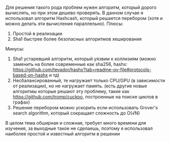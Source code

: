 Для решения такого рода проблем нужен алгоритм, который дорого вычислять, но при этом дешево проверять. В данном случае я использовал алгоритм Hashcash, который решается перебором (хотя и можно делать эти вычисления параллельно). 
Плюсы:
1. Простой в реализации
2. Sha1 быстрее более безопасных алгоритмов хеширования


Минусы:
1. Sha1 устаревший алгоритм, который уязвим к коллизиям (можно заменить на более современные как sha256, hashx: https://github.com/tevador/hashx?tab=readme-ov-file#protocols-based-on-hashx  и тд)
2. Несбалансированный, те нагружает только CPU/GPU (в зависимости от реализации), но не нагружает память. (есть другие новые алгоритмы которые решают эту проблему, такие как https://github.com/tromp/cuckoo, построенные на поиске циклов в графах)
3. Решение перебором можно ускорить если использовать Grover's search algorithm, который сокращает сложность до O(√N)

В целом тема обширная и сложная, требует много времени для изучения, за выходные такое не сделаешь, поэтому я использовал наиболее простой и известный алгоритм в решении
